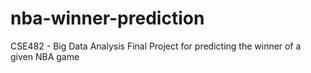 # nba-winner-prediction
CSE482 - Big Data Analysis Final Project for predicting the winner of a given NBA game
